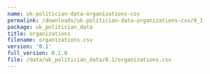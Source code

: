 ```yaml
---
name: uk-politician-data-organizations-csv
permalink: /downloads/uk-politician-data-organizations-csv/0_1
package: uk_politician_data
title: organizations
filename: organizations.csv
version: '0.1'
full_version: 0.1.0
file: /data/uk_politician_data/0.1/organizations.csv
---
```

